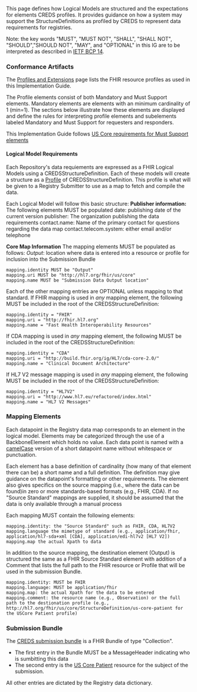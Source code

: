This page defines how Logical Models are structured and the expectations for elements CREDS profiles. It provides guidance on how a system may support the StructureDefinitions as profiled by CREDS to represent data requirements for registries. 

Note: the key words "MUST", "MUST NOT", "SHALL", "SHALL NOT", "SHOULD","SHOULD NOT", "MAY", and "OPTIONAL" in this IG are to be interpreted as described in  [IETF BCP 14](https://www.rfc-editor.org/info/bcp14).

### Conformance Artifacts

The [Profiles and Extensions](profiles_and_extensions.html) page lists the FHIR resource profiles as used in this Implementation Guide.  

The Profile elements consist of both Mandatory and Must Support elements. Mandatory elements are elements with an minimum cardinality of 1 (min=1).  The sections below illustrate how these elements are displayed and define the rules for interpreting profile elements and subelements labeled Mandatory and Must Support for requesters and responders.

This Implementation Guide follows [US Core requirements for Must Support elements](https://build.fhir.org/ig/HL7/US-Core/conformance-expectations.html#must-support-elements)

#### Logical Model Requirements

Each Repository's data requiements are expressed as a FHIR Logical Models using a CREDSStructureDefinition.  Each of these models will create a structure as a [Profile](https://www.hl7.org/fhir/profiling.html) of CREDSStructureDefinition.  This profile is what will be given to a Registry Submitter to use as a map to fetch and compile the data.

Each Logical Model will follow this basic structure:
**Publisher information:**
The following elements MUST be populated
date: publishing date of the current version 
publisher: The organization publishing the data requirements
contact.name: Name of the primary contact for questions regarding the data map
contact.telecom.system: either email and/or telephone

**Core Map Information**
The mapping elements MUST be populated as follows:
_Output_: location where data is entered into a resource or profile for inclusion into the Submission Bundle

    mapping.identity MUST be "Output"
    mapping.uri MUST be "http://hl7.org/fhir/us/core" 
    mapping.name MUST be "Submission Data Output location"

Each of the other mapping entries are OPTIONAL unless mapping to that standard.
If FHIR mapping is used in *any* mapping element, the following MUST be included in the root of the CREDSStructureDefinition:

    mapping.identity = "FHIR"
    mapping.uri = "http://fhir.hl7.org"
    mapping.name = "Fast Health Interoperability Resources"

If CDA mapping is used in *any* mapping element, the following MUST be included in the root of the CREDSStructureDefinition:

    mapping.identity = "CDA"
    mapping.uri = "http://build.fhir.org/ig/HL7/cda-core-2.0/"
    mapping.name = "Clinical Document Architecture"

If HL7 V2 message mapping is used in *any* mapping element, the following MUST be included in the root of the CREDSStructureDefinition:

    mapping.identity = "HL7V2"
    mapping.uri = "http://www.hl7.eu/refactored/index.html"
    mapping.name = "HL7 V2 Messages"

### Mapping Elements
Each datapoint in the Registry data map corresponds to an element in the logical model.  Elements may be categorized through the use of a BackboneElement which holds no value. Each data point is named with a [camelCase](https://en.wikipedia.org/wiki/Camel_case) version of a short datapoint name without whitespace or punctuation.

Each element has a base definition of cardinality (how many of that element there can be) a short name and a full definition.  The definition may give guidance on the datapoint's formatting or other requirements.  The element also gives specifics on the source mapping (i.e., where the data can be found)in zero or more standards-based formats (e.g., FHIR, CDA).  If no "Source Standard" mappings are supplied, it should be assumed that the data is only available through a manual process


Each mapping MUST contain the following elements:
~~~~
mapping.identity: the "Source Standard" such as FHIR, CDA, HL7V2
mapping.language the mimetype of standard (e.g., application/fhir, application/hl7-sda+xml [CDA], application/edi-hl7v2 [HL7 V2])
mapping.map the actual Xpath to data 
~~~~

In addition to the source mapping, the destination element (Output) is structured the same as a FHIR Source Standard element with addition of a Comment that lists the full path to the FHIR resource or Profile that will be used in the submission Bundle.
~~~~
mapping.identity: MUST be FHIR
mapping.language: MUST be application/fhir
mapping.map: the actual Xpath for the data to be entered
mapping.comment: the resource name (e.g., Observation) or the full path to the destionation profile (e.g., http://hl7.org/fhir/us/core/StructureDefinition/us-core-patient for the USCore Patient profile)
~~~~

### Submission Bundle
The [CREDS submission bundle](StructureDefinition-CREDSSubmission.html) is a FHIR Bundle of type "Collection".  
* The first entry in the Bundle MUST be a MessageHeader indicating who is sumbitting this data
* The second entry is the [US Core Patient](https://build.fhir.org/ig/HL7/US-Core/StructureDefinition-us-core-patient.html) resource for the subject of the submission.

All other entries are dictated by the Registry data dictionary.